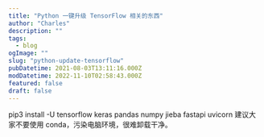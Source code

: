 ```yaml
---
title: "Python 一键升级 TensorFlow 相关的东西"
author: "Charles"
description: ""
tags:
  - blog
ogImage: ""
slug: "python-update-tensorflow"
pubDatetime: 2021-08-03T13:11:16.000Z
modDatetime: 2022-11-10T02:58:43.000Z
featured: false
draft: false
---
```


pip3 install -U tensorflow keras pandas numpy jieba fastapi uvicorn
建议大家不要使用 conda，污染电脑环境，很难卸载干净。
